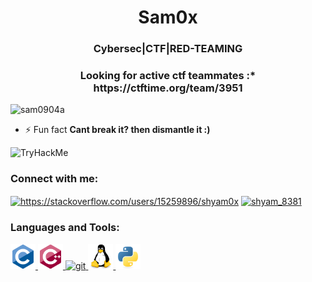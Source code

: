 <h1 align="center">Sam0x</h1>
<h3 align="center">Cybersec|CTF|RED-TEAMING</h3>
<h3 align="center">Looking for active ctf teammates :* https://ctftime.org/team/3951 </h3>

<p align="left"> <img src="https://komarev.com/ghpvc/?username=sam0904a&label=Profile%20views&color=0e75b6&style=flat" alt="sam0904a" /> </p>

- ⚡ Fun fact **Cant break it? then dismantle it :)**
 
 <p align="left"><img src="https://tryhackme-badges.s3.amazonaws.com/shyamganesh.png" alt="TryHackMe"></p>


<h3 align="left">Connect with me:</h3>
<p align="left">
<a href="https://stackoverflow.com/users/https://stackoverflow.com/users/15259896/shyam0x" target="blank"><img align="center" src="https://raw.githubusercontent.com/rahuldkjain/github-profile-readme-generator/master/src/images/icons/Social/stack-overflow.svg" alt="https://stackoverflow.com/users/15259896/shyam0x" height="30" width="40" /></a>
<a href="https://instagram.com/shyam_8381" target="blank"><img align="center" src="https://raw.githubusercontent.com/rahuldkjain/github-profile-readme-generator/master/src/images/icons/Social/instagram.svg" alt="shyam_8381" height="30" width="40" /></a>
</p>

<h3 align="left">Languages and Tools:</h3>
<p align="left"> <a href="https://www.cprogramming.com/" target="_blank"> <img src="https://raw.githubusercontent.com/devicons/devicon/master/icons/c/c-original.svg" alt="c" width="40" height="40"/> </a> <a href="https://www.w3schools.com/cpp/" target="_blank"> <img src="https://raw.githubusercontent.com/devicons/devicon/master/icons/cplusplus/cplusplus-original.svg" alt="cplusplus" width="40" height="40"/> </a> <a href="https://git-scm.com/" target="_blank"> <img src="https://www.vectorlogo.zone/logos/git-scm/git-scm-icon.svg" alt="git" width="40" height="40"/> </a> <a href="https://www.linux.org/" target="_blank"> <img src="https://raw.githubusercontent.com/devicons/devicon/master/icons/linux/linux-original.svg" alt="linux" width="40" height="40"/> </a> <a href="https://www.python.org" target="_blank"> <img src="https://raw.githubusercontent.com/devicons/devicon/master/icons/python/python-original.svg" alt="python" width="40" height="40"/> </a> </p>


